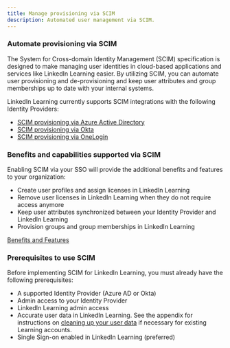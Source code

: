 ```yaml
---
title: Manage provisioning via SCIM
description: Automated user management via SCIM.
---
```


### Automate provisioning via SCIM

The System for Cross-domain Identity Management (SCIM) specification is designed to make managing user identities in cloud-based applications and services like LinkedIn Learning easier. By utilizing SCIM, you can automate user provisioning and de-provisioning and keep user attributes and group memberships up to date with your internal systems.

LinkedIn Learning currently supports SCIM integrations with the following Identity Providers:

* [SCIM provisioning via Azure Active Directory](https://learn.microsoft.com/en-us/linkedin/learning/user-and-attribute-management/user-attribute-mgmt-docs/azure-ad-auto-provisioning)
* [SCIM provisioning via Okta](https://learn.microsoft.com/en-us/linkedin/learning/user-and-attribute-management/user-attribute-mgmt-docs/okta-scim)
* [SCIM provisioning via OneLogin](https://learn.microsoft.com/en-us/linkedin/learning/user-and-attribute-management/user-attribute-mgmt-docs/onelogin-scim)

### Benefits and capabilities supported via SCIM

Enabling SCIM via your SSO will provide the additional benefits and features to your organization:

* Create user profiles and assign licenses in LinkedIn Learning
* Remove user licenses in LinkedIn Learning when they do not require access anymore
* Keep user attributes synchronized between your Identity Provider and LinkedIn Learning
* Provision groups and group memberships in LinkedIn Learning

[Benefits and Features](https://learn.microsoft.com/en-us/linkedin/learning/user-and-attribute-management/user-attribute-mgmt-docs/scim)

### Prerequisites to use SCIM

Before implementing SCIM for LinkedIn Learning, you must already have the following prerequisites:

* A supported Identity Provider (Azure AD or Okta)
* Admin access to your Identity Provider
* LinkedIn Learning admin access
* Accurate user data in LinkedIn Learning. See the appendix for instructions on [cleaning up your user data](https://learn.microsoft.com/en-us/linkedin/learning/user-and-attribute-management/user-attribute-mgmt-docs/scim#user-list-clean-up) if necessary for existing Learning accounts.
* Single Sign-on enabled in LinkedIn Learning (preferred)
